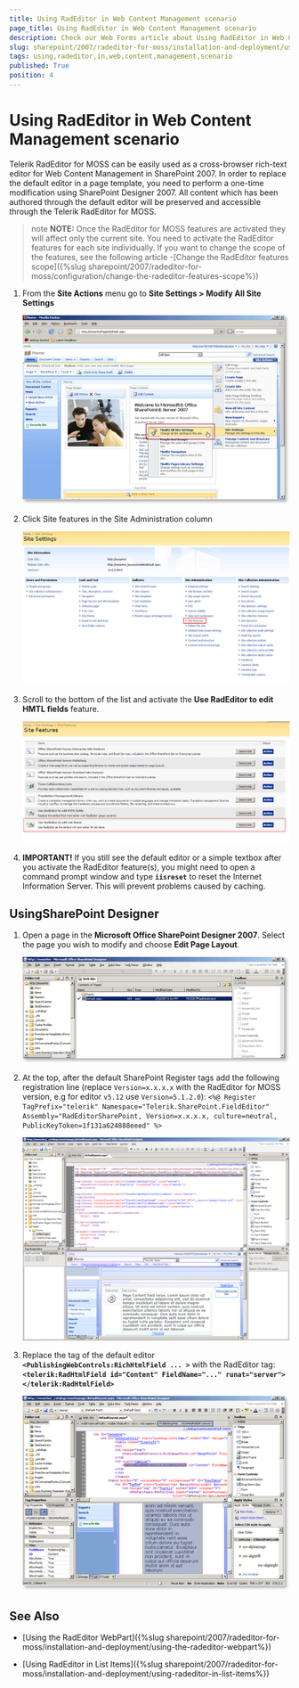 ```yaml
---
title: Using RadEditor in Web Content Management scenario
page_title: Using RadEditor in Web Content Management scenario
description: Check our Web Forms article about Using RadEditor in Web Content Management scenario.
slug: sharepoint/2007/radeditor-for-moss/installation-and-deployment/using-radeditor-in-web-content-management-scenario
tags: using,radeditor,in,web,content,management,scenario
published: True
position: 4
---
```


# Using RadEditor in Web Content Management scenario



Telerik RadEditor for MOSS can be easily used as a cross-browser rich-text editor for Web Content Management in SharePoint 2007. In order to replace the default editor in a page template, you need to perform a one-time modification using SharePoint Designer 2007. All content which has been authored through the default editor will be preserved and accessible through the Telerik RadEditor for MOSS.



>note  **NOTE:** Once the RadEditor for MOSS features are activated they will affect only the current site. You need to activate the RadEditor features for each site individually. If you want to change the scope of the features, see the following article -[Change the RadEditor features scope]({%slug sharepoint/2007/radeditor-for-moss/configuration/change-the-radeditor-features-scope%})



1. From the **Site Actions** menu go to **Site Settings > Modify All Site Settings**

	![](images/4_Lists1_thumb.png)

1. Click Site features in the Site Administration column

	![](images/SiteFeaturesMoss_thumb.png)

1. Scroll to the bottom of the list and activate the **Use RadEditor to edit HMTL fields** feature.

	![](images/SiteFeaturesMoss2_thumb.png)

1. **IMPORTANT!** If you still see the default editor or a simple textbox after you activate the RadEditor feature(s), you might need to open a command prompt window and type **`iisreset`** to reset the Internet Information Server. This will prevent problems caused by caching.

## UsingSharePoint Designer

1. Open a page in the **Microsoft Office SharePoint Designer 2007**. Select the page you wish to modify and choose **Edit Page Layout**.

	![](images/5_WCM1_thumb.png)

1. At the top, after the default SharePoint Register tags add the following registration line (replace `Version=x.x.x.x` with the RadEditor for MOSS version, e.g for editor `v5.12` use `Version=5.1.2.0`): `<%@ Register TagPrefix="telerik" Namespace="Telerik.SharePoint.FieldEditor" Assembly="RadEditorSharePoint, Version=x.x.x.x, culture=neutral, PublicKeyToken=1f131a624888eeed" %>`

	![](images/5_WCM2_thumb.png)

1. Replace the tag of the default editor **`<PublishingWebControls:RichHtmlField ... >`** with the RadEditor tag: **`<telerik:RadHtmlField id="Content" FieldName="..." runat="server"></telerik:RadHtmlField>`**

	![](images/5_WCM3_thumb.png)

## See Also

 * [Using the RadEditor WebPart]({%slug sharepoint/2007/radeditor-for-moss/installation-and-deployment/using-the-radeditor-webpart%})

 * [Using RadEditor in List Items]({%slug sharepoint/2007/radeditor-for-moss/installation-and-deployment/using-radeditor-in-list-items%})
